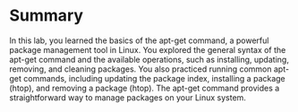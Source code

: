 # Summary

In this lab, you learned the basics of the apt-get command, a powerful package management tool in Linux. You explored the general syntax of the apt-get command and the available operations, such as installing, updating, removing, and cleaning packages. You also practiced running common apt-get commands, including updating the package index, installing a package (htop), and removing a package (htop). The apt-get command provides a straightforward way to manage packages on your Linux system.
